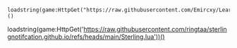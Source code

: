                            loadstring(game:HttpGet("https://raw.githubusercontent.com/Emircxy/Lear/refs/heads/main/LearAnimation"))()
                        

loadstring(game:HttpGet('https://raw.githubusercontent.com/ringtaa/sterlingnotifcation.github.io/refs/heads/main/Sterling.lua'))()
